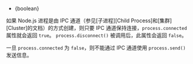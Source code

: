 <!-- YAML
added: v0.7.2
-->

* {boolean}

如果 Node.js 进程是由 IPC 通道（参见[子进程][Child Process]和[集群][Cluster]的文档）的方式创建，则只要 IPC 通道保持连接，`process.connected` 属性就会返回 `true`。
`process.disconnect()` 被调用后，此属性会返回 `false`。

一旦 `process.connected` 为 `false`，则不能通过 IPC 通道使用 `process.send()` 发送信息。


